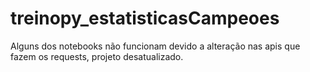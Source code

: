﻿# treinopy_estatisticasCampeoes

Alguns dos notebooks não funcionam devido a alteração nas apis que fazem os requests, projeto desatualizado. 
